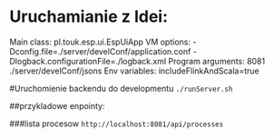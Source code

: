 Uruchamianie z Idei:
====================
Main class:         pl.touk.esp.ui.EspUiApp
VM options:         -Dconfig.file=./server/develConf/application.conf -Dlogback.configurationFile=./logback.xml
Program arguments:  8081 ./server/develConf/jsons
Env variables:      includeFlinkAndScala=true


#Uruchomienie backendu do developmentu
```./runServer.sh```

##przykladowe enpointy:

###lista procesow
```http://localhost:8081/api/processes```
